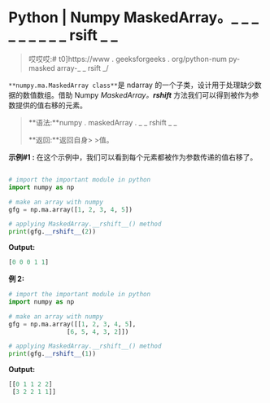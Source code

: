 # Python | Numpy MaskedArray。_ _ _ _ _ _ _ _ _ rsift _ _

> 哎哎哎:# t0]https://www . geeksforgeeks . org/python-num py-masked array-_ _ rsift _/

`**numpy.ma.MaskedArray class**`是 ndarray 的一个子类，设计用于处理缺少数据的数值数组。借助 Numpy *MaskedArray。__rshift__* 方法我们可以得到被作为参数提供的值右移的元素。

> **语法:**numpy . maskedArray . _ _ rshift _ _
> 
> **返回:**返回自身> >值。

**示例#1 :**
在这个示例中，我们可以看到每个元素都被作为参数传递的值右移了。

```py

# import the important module in python 
import numpy as np 

# make an array with numpy 
gfg = np.ma.array([1, 2, 3, 4, 5]) 

# applying MaskedArray.__rshift__() method 
print(gfg.__rshift__(2)) 
```

**Output:**

```py
[0 0 0 1 1]

```

**例 2:**

```py
# import the important module in python 
import numpy as np 

# make an array with numpy 
gfg = np.ma.array([[1, 2, 3, 4, 5], 
                [6, 5, 4, 3, 2]]) 

# applying MaskedArray.__rshift__() method 
print(gfg.__rshift__(1)) 
```

**Output:**

```py
[[0 1 1 2 2]
 [3 2 2 1 1]]

```